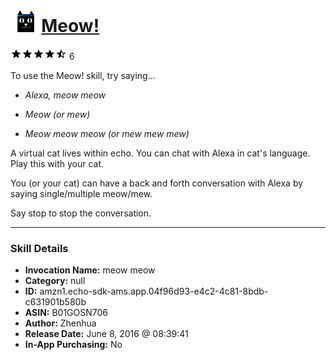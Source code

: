 # &nbsp;<img src="skill_icon" alt="Meow! icon" width="36"> [Meow!](http://alexa.amazon.com/#skills/amzn1.echo-sdk-ams.app.04f96d93-e4c2-4c81-8bdb-c631901b580b)
![4.8 stars](../../images/ic_star_black_18dp_1x.png)![4.8 stars](../../images/ic_star_black_18dp_1x.png)![4.8 stars](../../images/ic_star_black_18dp_1x.png)![4.8 stars](../../images/ic_star_black_18dp_1x.png)![4.8 stars](../../images/ic_star_half_black_18dp_1x.png) 6

To use the Meow! skill, try saying...

* *Alexa, meow meow*

* *Meow   (or mew)*

* *Meow meow meow  (or mew mew mew)*

A virtual cat lives within echo. You can chat with Alexa in cat's language. Play this with your cat.

You (or your cat) can have a back and forth conversation with Alexa by saying single/multiple meow/mew.

Say stop to stop the conversation.

***

### Skill Details

* **Invocation Name:** meow meow
* **Category:** null
* **ID:** amzn1.echo-sdk-ams.app.04f96d93-e4c2-4c81-8bdb-c631901b580b
* **ASIN:** B01GOSN706
* **Author:** Zhenhua
* **Release Date:** June 8, 2016 @ 08:39:41
* **In-App Purchasing:** No
